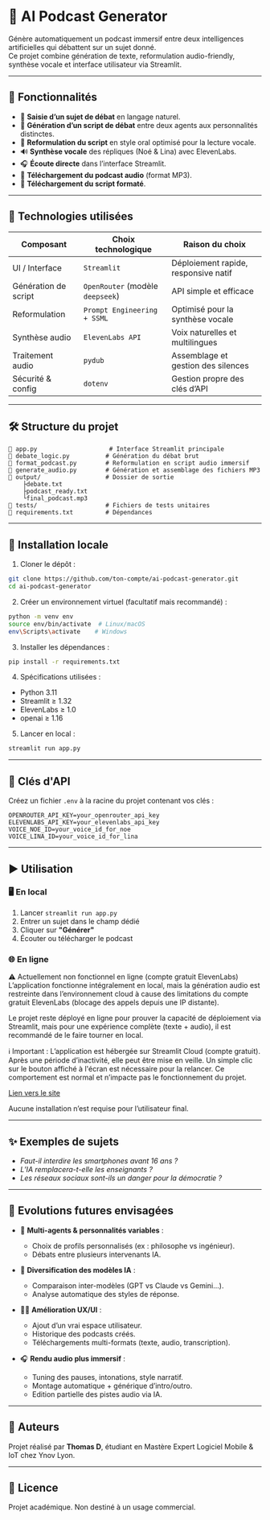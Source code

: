# 🎤 AI Podcast Generator

Génère automatiquement un podcast immersif entre deux intelligences artificielles qui débattent sur un sujet donné.  
Ce projet combine génération de texte, reformulation audio-friendly, synthèse vocale et interface utilisateur via Streamlit.

---

## 🚀 Fonctionnalités

- 💬 **Saisie d’un sujet de débat** en langage naturel.
- 🧠 **Génération d’un script de débat** entre deux agents aux personnalités distinctes.
- 🦨 **Reformulation du script** en style oral optimisé pour la lecture vocale.
- 🔊 **Synthèse vocale** des répliques (Noé & Lina) avec ElevenLabs.
- 🎧 **Écoute directe** dans l’interface Streamlit.
- 🔗 **Téléchargement du podcast audio** (format MP3).
- 📄 **Téléchargement du script formaté**.

---

## 🧱 Technologies utilisées

| Composant            | Choix technologique              | Raison du choix                      |
| -------------------- | -------------------------------- | ------------------------------------ |
| UI / Interface       | `Streamlit`                      | Déploiement rapide, responsive natif |
| Génération de script | `OpenRouter` (modèle `deepseek`) | API simple et efficace               |
| Reformulation        | `Prompt Engineering + SSML`      | Optimisé pour la synthèse vocale     |
| Synthèse audio       | `ElevenLabs API`                 | Voix naturelles et multilingues      |
| Traitement audio     | `pydub`                          | Assemblage et gestion des silences   |
| Sécurité & config    | `dotenv`                         | Gestion propre des clés d’API        |

---

## 🛠️ Structure du projet

```
🔹 app.py                    # Interface Streamlit principale
🔹 debate_logic.py          # Génération du débat brut
🔹 format_podcast.py        # Reformulation en script audio immersif
🔹 generate_audio.py        # Génération et assemblage des fichiers MP3
🔹 output/                  # Dossier de sortie
    ├debate.txt
    ├podcast_ready.txt
    └final_podcast.mp3
🔹 tests/                   # Fichiers de tests unitaires
🔹 requirements.txt         # Dépendances
```

---

## 🧪 Installation locale

1. Cloner le dépôt :

```bash
git clone https://github.com/ton-compte/ai-podcast-generator.git
cd ai-podcast-generator
```

2. Créer un environnement virtuel (facultatif mais recommandé) :

```bash
python -m venv env
source env/bin/activate  # Linux/macOS
env\Scripts\activate    # Windows
```

3. Installer les dépendances :

```bash
pip install -r requirements.txt
```

4. Spécifications utilisées :

- Python 3.11
- Streamlit ≥ 1.32
- ElevenLabs ≥ 1.0
- openai ≥ 1.16

5. Lancer en local :

```bash
streamlit run app.py
```

---

## 🔑 Clés d'API

Créez un fichier `.env` à la racine du projet contenant vos clés :

```plaintext
OPENROUTER_API_KEY=your_openrouter_api_key
ELEVENLABS_API_KEY=your_elevenlabs_api_key
VOICE_NOE_ID=your_voice_id_for_noe
VOICE_LINA_ID=your_voice_id_for_lina
```

---

## ▶️ Utilisation

### 🖥️ En local

1. Lancer `streamlit run app.py`
2. Entrer un sujet dans le champ dédié
3. Cliquer sur **"Générer"**
4. Écouter ou télécharger le podcast

### 🌐 En ligne

⚠️ Actuellement non fonctionnel en ligne (compte gratuit ElevenLabs)
L’application fonctionne intégralement en local, mais la génération audio est restreinte dans l’environnement cloud à cause des limitations du compte gratuit ElevenLabs (blocage des appels depuis une IP distante).

Le projet reste déployé en ligne pour prouver la capacité de déploiement via Streamlit, mais pour une expérience complète (texte + audio), il est recommandé de le faire tourner en local.

ℹ️ Important :
L’application est hébergée sur Streamlit Cloud (compte gratuit).
Après une période d’inactivité, elle peut être mise en veille.
Un simple clic sur le bouton affiché à l'écran est nécessaire pour la relancer.
Ce comportement est normal et n’impacte pas le fonctionnement du projet.

<!-- Lien vers le site -->

[Lien vers le site](https://aipodcast-student-ynov.streamlit.app/)

Aucune installation n’est requise pour l’utilisateur final.

---

## ✨ Exemples de sujets

- _Faut-il interdire les smartphones avant 16 ans ?_
- _L’IA remplacera-t-elle les enseignants ?_
- _Les réseaux sociaux sont-ils un danger pour la démocratie ?_

---

## 🔮 Evolutions futures envisagées

- 👥 **Multi-agents & personnalités variables** :

  - Choix de profils personnalisés (ex : philosophe vs ingénieur).
  - Débats entre plusieurs intervenants IA.

- 🧠 **Diversification des modèles IA** :

  - Comparaison inter-modèles (GPT vs Claude vs Gemini...).
  - Analyse automatique des styles de réponse.

- 🧱‍💻 **Amélioration UX/UI** :

  - Ajout d’un vrai espace utilisateur.
  - Historique des podcasts créés.
  - Téléchargements multi-formats (texte, audio, transcription).

- 🎧 **Rendu audio plus immersif** :
  - Tuning des pauses, intonations, style narratif.
  - Montage automatique + générique d’intro/outro.
  - Edition partielle des pistes audio via IA.

---

## 📄 Auteurs

Projet réalisé par **Thomas D**, étudiant en Mastère Expert Logiciel Mobile & IoT chez Ynov Lyon.

---

## 📁 Licence

Projet académique. Non destiné à un usage commercial.
